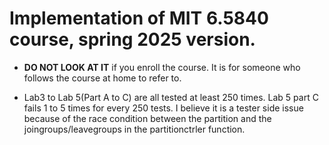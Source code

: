 # Implementation of MIT 6.5840 course, spring 2025 version.

* **DO NOT LOOK AT IT** if you enroll the course. It is for someone who follows the course at home to refer to.

* Lab3 to Lab 5(Part A to C) are all tested at least 250 times. Lab 5 part C fails 1 to 5 times for every 250 tests.
  I believe it is a tester side issue because of the race condition between the partition and the joingroups/leavegroups in the partitionctrler function.
